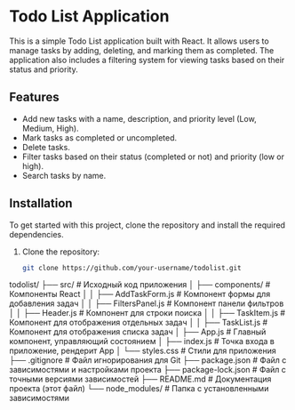 # Todo List Application

This is a simple Todo List application built with React. It allows users to manage tasks by adding, deleting, and marking them as completed. The application also includes a filtering system for viewing tasks based on their status and priority.

## Features

- Add new tasks with a name, description, and priority level (Low, Medium, High).
- Mark tasks as completed or uncompleted.
- Delete tasks.
- Filter tasks based on their status (completed or not) and priority (low or high).
- Search tasks by name.

## Installation

To get started with this project, clone the repository and install the required dependencies.

1. Clone the repository:

   ```bash
   git clone https://github.com/your-username/todolist.git


todolist/
├── src/                        # Исходный код приложения
│   ├── components/              # Компоненты React
│   │   ├── AddTaskForm.js       # Компонент формы для добавления задач
│   │   ├── FiltersPanel.js      # Компонент панели фильтров
│   │   ├── Header.js            # Компонент для строки поиска
│   │   ├── TaskItem.js          # Компонент для отображения отдельных задач
│   │   ├── TaskList.js          # Компонент для отображения списка задач
│   ├── App.js                   # Главный компонент, управляющий состоянием
│   ├── index.js                 # Точка входа в приложение, рендерит App
│   └── styles.css               # Стили для приложения
├── .gitignore                   # Файл игнорирования для Git
├── package.json                 # Файл с зависимостями и настройками проекта
├── package-lock.json            # Файл с точными версиями зависимостей
├── README.md                    # Документация проекта (этот файл)
└── node_modules/                # Папка с установленными зависимостями
